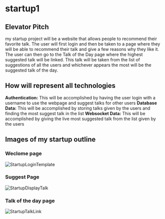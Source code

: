 # startup1

## Elevator Pitch 
my startup project will be a website that allows people to recommend their favorite talk. The user will first login and then be taken to a page where they will be able to recommend their talk and give a few reasons why they like it. The user can then go to the Talk of the Day page where the highest suggested talk will be linked. This talk will be taken from the list of suggestions of all the users and whichever appears the most will be the suggested talk of the day.


## How will represent all technologies 
**Authentication:** This will be accomplished by having the user login with a username to use the webpage and suggest talks for other users
**Database Data:** This will be accomplished by storing talks given by the users and finding the most suggest talk in the list
**Websocket Data:** This will be accomplished by giving the live most suggested talk from the list given by the users

## Images of my startup outline

### Weclome page
![StartupLoginTemplate](https://github.com/tannerbr/startup1/assets/131897609/96747e86-c452-49e6-8922-d052dcd1b038)


### Suggest Page
![StartupDisplayTalk](https://github.com/tannerbr/startup1/assets/131897609/83e2c692-9d29-451d-9173-4158c611d3fb)


### Talk of the day page
![StartupTalkLink](https://github.com/tannerbr/startup1/assets/131897609/be5fc8df-d50b-443a-a4a7-d7e386825b1b)



